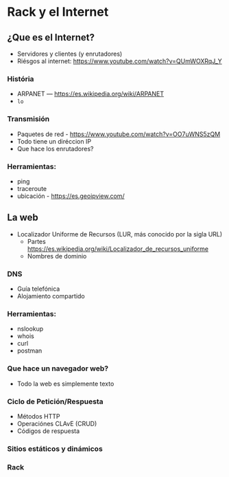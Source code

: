 # Rack y el Internet

## ¿Que es el Internet?
* Servidores y clientes (y enrutadores)
* Riésgos al internet: https://www.youtube.com/watch?v=QUmWOXRqJ_Y

### História
* ARPANET — https://es.wikipedia.org/wiki/ARPANET
* `lo`
 
### Transmisión
* Paquetes de red - https://www.youtube.com/watch?v=OO7uWNS5zQM
* Todo tiene un diréccion IP
* Que hace los enrutadores?

### Herramientas:
* ping
* traceroute
* ubicación - https://es.geoipview.com/

## La web
* Localizador Uniforme de Recursos (LUR, más conocido por la sigla URL)
  * Partes https://es.wikipedia.org/wiki/Localizador_de_recursos_uniforme
  * Nombres de dominio

### DNS
  * Guía telefónica
  * Alojamiento compartido

### Herramientas:
* nslookup
* whois
* curl
* postman

### Que hace un navegador web?
* Todo la web es simplemente texto

### Ciclo de Petición/Respuesta
* Métodos HTTP
* Operaciónes CLAvE (CRUD)
* Códigos de respuesta

### Sitios estáticos y dinámicos

### Rack

